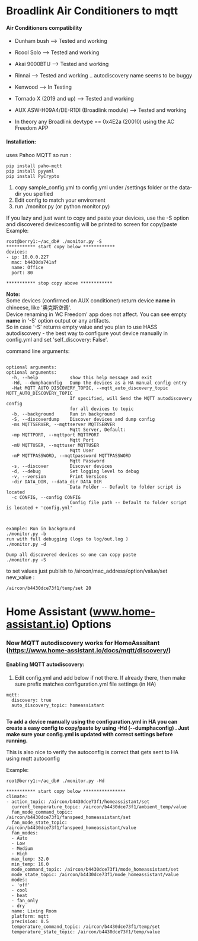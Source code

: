# Broadlink Air Conditioners to mqtt  
#### Air Conditioners compatibility 
  * Dunham bush --> Tested and working

  * Rcool Solo --> Tested and working
  * Akai 9000BTU  --> Tested and working
  * Rinnai  --> Tested and working .. autodiscovery name seems to be buggy
  * Kenwood --> In Testing
  * Tornado X (2019 and up) --> Tested and working
  * AUX ASW-H09A4/DE-R1DI (Broadlink module) --> Tested and working
  * In theory any Broadlink devtype == 0x4E2a (20010) using the AC Freedom APP

#### Installation: 

uses Pahoo MQTT so run :

```
pip install paho-mqtt
pip install pyyaml
pip install PyCrypto
```
1. copy sample_config.yml to config.yml under /settings folder or the data-dir you speified
2. Edit config to match your enviroment
3. run ./monitor.py (or python monitor.py)

If you lazy and just want to copy and paste your devices, use the -S option and discovered devicesconfig will be printed to screen for copy/paste
Example:
```
root@berry1:~/ac_db# ./monitor.py -S
*********** start copy below ************
devices:
- ip: 10.0.0.227
  mac: b4430da741af
  name: Office
  port: 80

*********** stop copy above ************

```
**Note:**  
Some devices (confirmed on AUX  conditioner) return device **name** in chineese, like '奥克斯空调'.  
Device renaming in 'AC Freedom' app does not affect. You can see empty **name** in '-S' option output or any artifacts.  
So in case '-S' returns empty value and you plan to use HASS autodiscovery - the best way to configure yout device manually in config.yml and set 'self_discovery: False'.

command line arguments: 

```

optional arguments:
optional arguments:
  -h, --help            show this help message and exit
  -Hd, --dumphaconfig   Dump the devices as a HA manual config entry
  -Hat MQTT_AUTO_DISCOVERY_TOPIC, --mqtt_auto_discovery_topic MQTT_AUTO_DISCOVERY_TOPIC
                        If specified, will Send the MQTT autodiscovery config
                        for all devices to topic
  -b, --background      Run in background
  -S, --discoverdump    Discover devices and dump config
  -ms MQTTSERVER, --mqttserver MQTTSERVER
                        Mqtt Server, Default:
  -mp MQTTPORT, --mqttport MQTTPORT
                        Mqtt Port
  -mU MQTTUSER, --mqttuser MQTTUSER
                        Mqtt User
  -mP MQTTPASSWORD, --mqttpassword MQTTPASSWORD
                        Mqtt Password
  -s, --discover        Discover devices
  -d, --debug           Set logging level to debug
  -v, --version         Print Versions
  -dir DATA_DIR, --data_dir DATA_DIR
                        Data Folder -- Default to folder script is located
  -c CONFIG, --config CONFIG
                        Config file path -- Default to folder script is located + 'config.yml'

  

example: Run in background
./monitor.py -b
run with full debugging (logs to log/out.log )
./monitor.py -d

Dump all discovered devices so one can copy paste
./monitor.py -S
```

to set values just publish to /aircon/mac_address/option/value/set  new_value  :
```
/aircon/b4430dce73f1/temp/set 20
```

# Home Assistant (www.home-assistant.io) Options

### Now MQTT autodiscovery works for HomeAsssitant  (https://www.home-assistant.io/docs/mqtt/discovery/)

#### Enabling MQTT autodiscovery:

1. Edit config.yml and add below if not there. If already there, then make sure prefix matches configuration.yml file settings (in HA) 

```
mqtt:
  discovery: true
  auto_discovery_topic: homeassistant
  
```


**To add a device manually using the configuration.yml in HA you can create a easy config to copy/paste by using -Hd (--dumphaconfig) . Just make sure your config.yml is updated with correct settings before running.**

This is also nice to verify the autoconfig is correct that gets sent to HA using mqtt autoconfig

Example:

```
root@berry1:~/ac_db# ./monitor.py -Hd
 
*********** start copy below ****************
climate:
- action_topic: /aircon/b4430dce73f1/homeassistant/set
  current_temperature_topic: /aircon/b4430dce73f1/ambient_temp/value
  fan_mode_command_topic: /aircon/b4430dce73f1/fanspeed_homeassistant/set
  fan_mode_state_topic: /aircon/b4430dce73f1/fanspeed_homeassistant/value
  fan_modes:
  - Auto
  - Low
  - Medium
  - High
  max_temp: 32.0
  min_temp: 16.0
  mode_command_topic: /aircon/b4430dce73f1/mode_homeassistant/set
  mode_state_topic: /aircon/b4430dce73f1/mode_homeassistant/value
  modes:
  - 'off'
  - cool
  - heat
  - fan_only
  - dry
  name: Living Room
  platform: mqtt
  precision: 0.5
  temperature_command_topic: /aircon/b4430dce73f1/temp/set
  temperature_state_topic: /aircon/b4430dce73f1/temp/value


```
